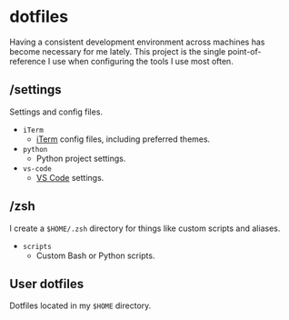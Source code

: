 # dotfiles

Having a consistent development environment across machines has become necessary for me lately. This project is the single point-of-reference I use when configuring the tools I use most often.

## /settings

Settings and config files.

- `iTerm`
  - [iTerm](https://iterm2.com/) config files, including preferred themes.
- `python`
  - Python project settings.
- `vs-code`
  - [VS Code](https://code.visualstudio.com/) settings.

## /zsh

I create a `$HOME/.zsh` directory for things like custom scripts and aliases.

- `scripts`
  - Custom Bash or Python scripts.

## User dotfiles

Dotfiles located in my `$HOME` directory.
